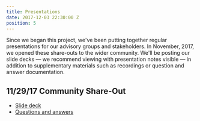 ```yaml
---
title: Presentations
date: 2017-12-03 22:30:00 Z
position: 5
---
```


Since we began this project, we've been putting together regular presentations for our advisory groups and stakeholders. 
In November, 2017, we opened these share-outs to the wider community. We'll be posting our slide decks — we recommend viewing with presentation notes visible — in addition to supplementary materials such as recordings or question and answer documentation. 

## 11/29/17 Community Share-Out
* [Slide deck](https://docs.google.com/presentation/d/1L1NWitP1UXyzDYvwoXnJQiDjju48XVannSV49Enlukk/present)
* [Questions and answers](https://drive.google.com/open?id=1Sc8bJtciA3_xpG9VlyGSyMvR2srmMXWAqaWrBtcWsi0)
